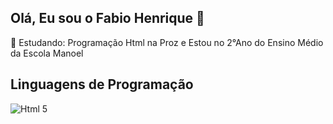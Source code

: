 ## Olá, Eu sou o Fabio Henrique 👋

🧠 Estudando: Programação Html na Proz e Estou no 2°Ano do Ensino Médio da Escola Manoel

## Linguagens de Programação
![Html 5](https://upload.wikimedia.org/wikipedia/commons/thumb/6/61/HTML5_logo_and_wordmark.svg/1200px-HTML5_logo_and_wordmark.svg.png)

<!--
**FabioHenriqueSonic/fabiohenriquesonic** is a ✨ _special_ ✨ repository because its `README.md` (this file) appears on your GitHub profile.

Here are some ideas to get you started:

- 🔭 I’m currently working on ...
- 🌱 I’m currently learning ...
- 👯 I’m looking to collaborate on ...
- 🤔 I’m looking for help with ...
- 💬 Ask me about ...
- 📫 How to reach me: ...
- 😄 Pronouns: ...
- ⚡ Fun fact: ...
-->
